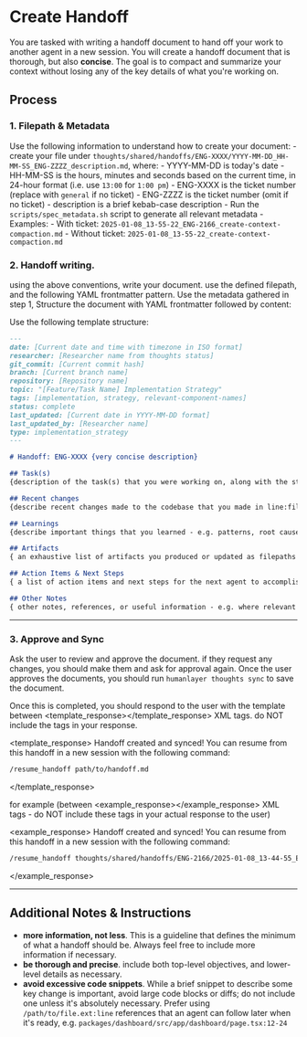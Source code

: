 # Create Handoff

You are tasked with writing a handoff document to hand off your work to another agent in a new session. You will create a handoff document that is thorough, but also **concise**. The goal is to compact and summarize your context without losing any of the key details of what you're working on.


## Process
### 1. Filepath & Metadata
Use the following information to understand how to create your document:
    - create your file under `thoughts/shared/handoffs/ENG-XXXX/YYYY-MM-DD_HH-MM-SS_ENG-ZZZZ_description.md`, where:
        - YYYY-MM-DD is today's date
        - HH-MM-SS is the hours, minutes and seconds based on the current time, in 24-hour format (i.e. use `13:00` for `1:00 pm`)
        - ENG-XXXX is the ticket number (replace with `general` if no ticket)
        - ENG-ZZZZ is the ticket number (omit if no ticket)
        - description is a brief kebab-case description
    - Run the `scripts/spec_metadata.sh` script to generate all relevant metadata
    - Examples:
        - With ticket: `2025-01-08_13-55-22_ENG-2166_create-context-compaction.md`
        - Without ticket: `2025-01-08_13-55-22_create-context-compaction.md`

### 2. Handoff writing.
using the above conventions, write your document. use the defined filepath, and the following YAML frontmatter pattern. Use the metadata gathered in step 1, Structure the document with YAML frontmatter followed by content:

Use the following template structure:
```markdown
---
date: [Current date and time with timezone in ISO format]
researcher: [Researcher name from thoughts status]
git_commit: [Current commit hash]
branch: [Current branch name]
repository: [Repository name]
topic: "[Feature/Task Name] Implementation Strategy"
tags: [implementation, strategy, relevant-component-names]
status: complete
last_updated: [Current date in YYYY-MM-DD format]
last_updated_by: [Researcher name]
type: implementation_strategy
---

# Handoff: ENG-XXXX {very concise description}

## Task(s)
{description of the task(s) that you were working on, along with the status of each (completed, work in progress, planned/discussed). If you are working on an implementation plan, make sure to call out which phase you are on. Make sure to reference the plan document and/or research document(s) you are working from that were provided to you at the beginning of the session, if applicable.}

## Recent changes
{describe recent changes made to the codebase that you made in line:file syntax}

## Learnings
{describe important things that you learned - e.g. patterns, root causes of bugs, or other important pieces of information someone that is picking up your work after you should know. consider listing explicit file paths.}

## Artifacts
{ an exhaustive list of artifacts you produced or updated as filepaths and/or file:line references - e.g. paths to feature documents, implementation plans, etc that should be read in order to resume your work.}

## Action Items & Next Steps
{ a list of action items and next steps for the next agent to accomplish based on your tasks and their statuses}

## Other Notes
{ other notes, references, or useful information - e.g. where relevant sections of the codebase are, where relevant documents are, or other important things you leanrned that you want to pass on but that don't fall into the above categories}
```
---

### 3. Approve and Sync
Ask the user to review and approve the document. if they request any changes, you should make them and ask for approval again. Once the user approves the documents, you should run `humanlayer thoughts sync` to save the document.

Once this is completed, you should respond to the user with the template between <template_response></template_response> XML tags. do NOT include the tags in your response.

<template_response>
Handoff created and synced! You can resume from this handoff in a new session with the following command:

```bash
/resume_handoff path/to/handoff.md
```
</template_response>

for example (between <example_response></example_response> XML tags - do NOT include these tags in your actual response to the user)

<example_response>
Handoff created and synced! You can resume from this handoff in a new session with the following command:

```bash
/resume_handoff thoughts/shared/handoffs/ENG-2166/2025-01-08_13-44-55_ENG-2166_create-context-compaction.md
```
</example_response>

---
##  Additional Notes & Instructions
- **more information, not less**. This is a guideline that defines the minimum of what a handoff should be. Always feel free to include more information if necessary.
- **be thorough and precise**. include both top-level objectives, and lower-level details as necessary.
- **avoid excessive code snippets**. While a brief snippet to describe some key change is important, avoid large code blocks or diffs; do not include one unless it's absolutely necessary. Prefer using `/path/to/file.ext:line` references that an agent can follow later when it's ready, e.g. `packages/dashboard/src/app/dashboard/page.tsx:12-24`
